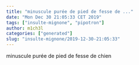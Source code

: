 ```yaml
---
title: "minuscule purée de pied de fesse de ..."
date: "Mon Dec 30 21:05:33 CET 2019"
tags: ["insulte-mignone", "pipotron"]
author: m1ch3l
categories: ["generated"]
slug: "insulte-mignone/2019-12-30-21:05:33"
---
```


minuscule purée de pied de fesse de chien
